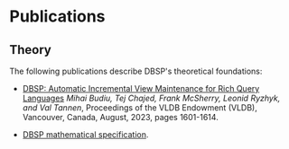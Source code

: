 # Publications

## Theory

The following publications describe DBSP's theoretical foundations:

* [DBSP: Automatic Incremental View Maintenance for Rich Query
  Languages](/vldb23.pdf) *Mihai Budiu, Tej Chajed, Frank
  McSherry, Leonid Ryzhyk, and Val Tannen*, Proceedings of the VLDB
  Endowment (VLDB), Vancouver, Canada, August, 2023, pages 1601-1614.

* [DBSP mathematical specification](/spec.pdf).
